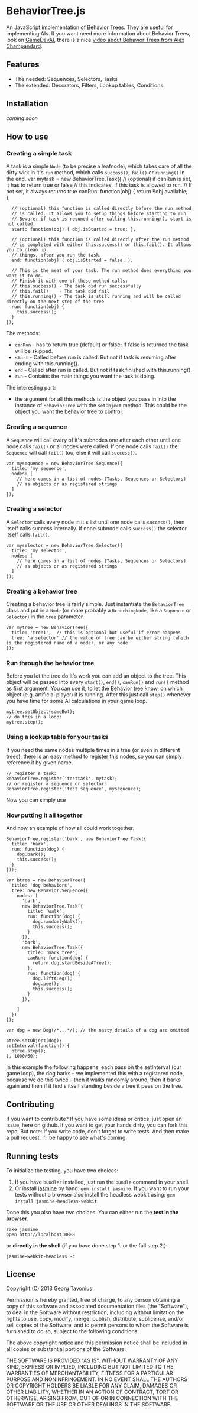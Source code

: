 # BehaviorTree.js

An JavaScript implementation of Behavior Trees. They are useful for implementing AIs. If you want need more information about Behavior Trees, look on [GameDevAI](http://aigamedev.com), there is a nice [video about Behavior Trees from Alex Champandard](http://aigamedev.com/open/article/behavior-trees-part1/).

## Features

* The needed: Sequences, Selectors, Tasks
* The extended: Decorators, Filters, Lookup tables, Conditions

## Installation

*coming soon*

## How to use

### Creating a simple task

A task is a simple `Node` (to be precise a leafnode), which takes care of all the dirty wirk in it's `run` method, which calls `success()`, `fail()` or `running()` in the end.
    var mytask = new BehaviorTree.Task({
      // (optional) if canRun is set, it has to return true or false
      // this indicates, if this task is allowed to run.
      // If not set, it always returns true
      canRun: function(obj) { return !!obj.available; },

      // (optional) this function is called directly before the run method
      // is called. It allows you to setup things before starting to run
      // Beware: if task is resumed after calling this.running(), start is not called.
      start: function(obj) { obj.isStarted = true; },

      // (optional) this function is called directly after the run method
      // is completed with either this.success() or this.fail(). It allows you to clean up
      // things, after you run the task.
      end: function(obj) { obj.isStarted = false; },

      // This is the meat of your task. The run method does everything you want it to do.
      // Finish it with one of these method calls:
      // this.success() - The task did run successfully
      // this.fail()    - The task did fail
      // this.running() - The task is still running and will be called directly on the next step of the tree
      run: function(obj) {
        this.success();
      }
    });

The methods:

* `canRun` - has to return true (default) or false; If false is returned the task will be skipped.
* `start`  - Called before run is called. But not if task is resuming after ending with this.running().
* `end`    - Called after run is called. But not if task finished with this.running().
* `run`    - Contains the main things you want the task is doing.

The interesting part:

* the argument for all this methods is the object you pass in into the instance of `BehaviorTree` with the `setObject` method. This could be the object you want the behavior tree to control.

### Creating a sequence

A `Sequence` will call every of it's subnodes one after each other until one node calls `fail()` or all nodes were called. If one node calls `fail()` the `Sequence` will call `fail()` too, else it will call `success()`.

    var mysequence = new BehaviorTree.Sequence({
      title: 'my sequence',
      nodes: [
        // here comes in a list of nodes (Tasks, Sequences or Selectors)
        // as objects or as registered strings
      ]
    });

### Creating a selector

A `Selector` calls every node in it's list until one node calls `success()`, then itself calls success internally. If none subnode calls `success()` the selector itself calls `fail()`.

    var myselector = new BehaviorTree.Selector({
      title: 'my selector',
      nodes: [
        // here comes in a list of nodes (Tasks, Sequences or Selectors)
        // as objects or as registered strings
      ]
    });

### Creating a behavior tree

Creating a behavior tree is fairly simple. Just instantiate the `BehaviorTree` class and put in a `Node` (or more probably a `BranchingNode`, like a `Sequence` or `Selector`) in the `tree` parameter.

    var mytree = new BehaviorTree({
      title: 'tree1',  // this is optional but useful if error happens
      tree: 'a selector' // the value of tree can be either string (which is the registered name of a node), or any node
    });

### Run through the behavior tree

Before you let the tree do it's work you can add an object to the tree. This object will be passed into every `start()`, `end()`, `canRun()` and `run()` method as first argument. You can use it, to let the Behavior tree know, on which object (e.g. artificial player) it is running. After this just call `step()` whenever you have time for some AI calculations in your game loop.

    mytree.setObject(someBot);
    // do this in a loop:
    mytree.step();

### Using a lookup table for your tasks

If you need the same nodes multiple times in a tree (or even in different trees), there is an easy method to register this nodes, so you can simply reference it by given name.

    // register a task:
    BehaviorTree.register('testtask', mytask);
    // or register a sequence or selector:
    BehaviorTree.register('test sequence', mysequence);

Now you can simply use

### Now putting it all together

And now an example of how all could work together.

    BehaviorTree.register('bark', new BehaviorTree.Task({
      title: 'bark',
      run: function(dog) {
        dog.bark();
        this.success();
      }
    }));

    var btree = new BehaviorTree({
      title: 'dog behaviors',
      tree: new Behavior.Sequence({
        nodes: [
          'bark',
          new BehaviorTree.Task({
            title: 'walk',
            run: function(dog) {
              dog.randomlyWalk();
              this.success();
            }
          }),
          'bark',
          new BehaviorTree.Task({
            title: 'mark tree',
            canRun: function(dog) {
              return dog.standBesideATree();
            },
            run: function(dog) {
              dog.liftALeg();
              dog.pee();
              this.success();
            }
          }),

        ]
      })
    });

    var dog = new Dog(/*...*/); // the nasty details of a dog are omitted

    btree.setObject(dog);
    setInterval(function() {
      btree.step();
    }, 1000/60);

In this example the following happens: each pass on the setInterval (our game loop), the dog barks – we implemented this with a registered node, because we do this twice – then it walks randomly around, then it barks again and then if it find's itself standing beside a tree it pees on the tree.

## Contributing

If you want to contribute? If you have some ideas or critics, just open an issue, here on github. If you want to get your hands dirty, you can fork this repo. But note: If you write code, don't forget to write tests. And then make a pull request. I'll be happy to see what's coming.

## Running tests

To initialize the testing, you have two choices:

1. If you have `bundler` installed, just run the `bundle` command in your shell.
2. Or install [jasmine](http://pivotal.github.com/jasmine/) by hand: `gem install jasmine`. If you want to run your tests without a browser also install the headless webkit using: `gem install jasmine-headless-webkit`.

Done this you also have two choices. You can either run the **test in the browser**:

    rake jasmine
    open http://localhost:8888

or **directly in the shell** (if you have done step 1. or the full step 2.):

    jasmine-webkit-headless -c

## License

Copyright (C) 2013 Georg Tavonius

Permission is hereby granted, free of charge, to any person obtaining a copy of this software and associated documentation files (the "Software"), to deal in the Software without restriction, including without limitation the rights to use, copy, modify, merge, publish, distribute, sublicense, and/or sell copies of the Software, and to permit persons to whom the Software is furnished to do so, subject to the following conditions:

The above copyright notice and this permission notice shall be included in all copies or substantial portions of the Software.

THE SOFTWARE IS PROVIDED "AS IS", WITHOUT WARRANTY OF ANY KIND, EXPRESS OR IMPLIED, INCLUDING BUT NOT LIMITED TO THE WARRANTIES OF MERCHANTABILITY, FITNESS FOR A PARTICULAR PURPOSE AND NONINFRINGEMENT. IN NO EVENT SHALL THE AUTHORS OR COPYRIGHT HOLDERS BE LIABLE FOR ANY CLAIM, DAMAGES OR OTHER LIABILITY, WHETHER IN AN ACTION OF CONTRACT, TORT OR OTHERWISE, ARISING FROM, OUT OF OR IN CONNECTION WITH THE SOFTWARE OR THE USE OR OTHER DEALINGS IN THE SOFTWARE.
